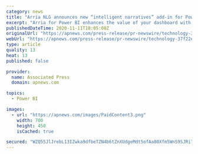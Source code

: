 ```yaml
---
category: news
title: "Arria NLG announces new “intelligent narratives” add-in for Power BI dashboards - now available on Microsoft AppSource"
excerpt: "Arria for Power BI enhances the value of your dashboard with intelligent narrative. Quickly identify, understand, communicate and action key insights with user configurable, out-of-the-box narratives — based on visuals,"
publishedDateTime: 2020-11-11T18:05:00Z
originalUrl: "https://apnews.com/press-release/pr-newswire/technology-37f22e276fcf415b68d5a9b50143d7ad/gallery/13666180e9ff88177f64337cfce3e8f1"
webUrl: "https://apnews.com/press-release/pr-newswire/technology-37f22e276fcf415b68d5a9b50143d7ad/gallery/13666180e9ff88177f64337cfce3e8f1"
type: article
quality: 13
heat: 13
published: false

provider:
  name: Associated Press
  domain: apnews.com

topics:
  - Power BI

images:
  - url: "https://apnews.com/images/PaidContent3.png"
    width: 700
    height: 450
    isCached: true

secured: "WZQ55JlJrebL13IZwka9dfbeTZN4b6tZnXUdgeMdt5ofAa80Xfm5WnS9SJRiTPYtmHi1g5FwtagWo10lTxh31CNY/aUk1kQ3XOI1+w5BLJPnuKlWxzsPAprVM73eD+m5SH2u5+ifTtio6LV4FOZElb321hsFYu6kE7w/UFj92HvA/p4xupQmE04a2G1CiGYIaXq7Bja7xTirP6Y6WAr3Su/7JqkwOO7VWrGzp/yQLslKyZo0WbQfnRKlVUyg6osCfSbG75++x3RlBwVHnJqjPZPyJfNcwMmWBl2EiVwHYXVQglox+WN7OsNQILkjG54UTj83pHhvYWmgPgPosGxWyh9f5TP0ELyOVejWcJQinAE=;cvDVN8GVD1jobAhRI7PpOQ=="
---
```


